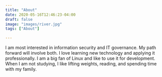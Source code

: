 ```yaml
---
title: "About"
date: 2020-05-16T12:46:23-04:00
draft: false
image: "images/river.jpg" 
tags: ["About"]

---
```


I am most interested in information security and IT governance. My path forward will involve both. I love learning new technology and applying it professionally. I am a big fan of Linux and like to use it for development. When I am not studying, I like lifting weights, reading, and spending time with my family. 